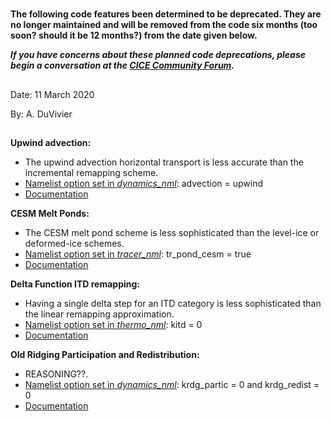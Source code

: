 #
**The following code features been determined to be deprecated. They are no longer maintained and will be removed from the code six months (too soon? should it be 12 months?) from the date given below.**

_**If you have concerns about these planned code deprecations, please begin a conversation at the [CICE Community Forum](https://xenforo.cgd.ucar.edu/cesm/forums/cice-consortium.146/).**_

## 

Date:  11 March 2020

By:  A. DuVivier

## 
**Upwind advection:**
* The upwind advection horizontal transport is less accurate than the incremental remapping scheme.
* [Namelist option set in _dynamics_nml_](https://cice-consortium-cice.readthedocs.io/en/master/user_guide/ug_case_settings.html#table-of-namelist-options): advection = upwind
* [Documentation](https://cice-consortium-cice.readthedocs.io/en/master/science_guide/sg_horiztrans.html)

**CESM Melt Ponds:**
* The CESM melt pond scheme is less sophisticated than the level-ice or deformed-ice schemes.
* [Namelist option set in _tracer_nml_](https://cice-consortium-cice.readthedocs.io/en/master/user_guide/ug_case_settings.html#table-of-namelist-options): tr_pond_cesm = true
* [Documentation](https://cice-consortium-cice.readthedocs.io/en/master/science_guide/sg_tracers.html#tracers)

**Delta Function ITD remapping:**
* Having a single delta step for an ITD category is less sophisticated than the linear remapping approximation.
* [Namelist option set in _thermo_nml_](https://cice-consortium-cice.readthedocs.io/en/master/user_guide/ug_case_settings.html#table-of-namelist-options): kitd = 0
* [Documentation](https://cice-consortium-icepack.readthedocs.io/en/master/science_guide/sg_itd.html#ice-thickness-distribution)

**Old Ridging Participation and Redistribution:**
* REASONING??.
* [Namelist option set in _dynamics_nml_](https://cice-consortium-cice.readthedocs.io/en/master/user_guide/ug_case_settings.html#table-of-namelist-options): krdg_partic = 0  and krdg_redist = 0
* [Documentation](https://cice-consortium-cice.readthedocs.io/en/master/user_guide/ug_implementation.html#choosing-an-appropriate-time-step)

